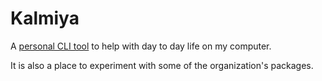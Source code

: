 # Kalmiya

A [personal CLI tool](https://github.com/innmind/kalmiya/) to help with day to day life on my computer.

It is also a place to experiment with some of the organization's packages.
